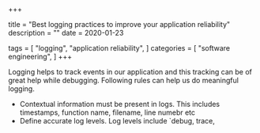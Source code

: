 +++

title = "Best logging practices to improve your application reliability"
description = ""
date = 2020-01-23

tags = [
    "logging",
    "application reliability",
]
categories = [
    "software engineering",
]
+++

Logging helps to track events in our application and this tracking can be of great help while debugging. 
Following rules can help us do meaningful logging.
 - Contextual information must be present in logs. This includes timestamps, function name, filename, line numebr etc
 - Define accurate log levels. Log levels include `debug, trace, 